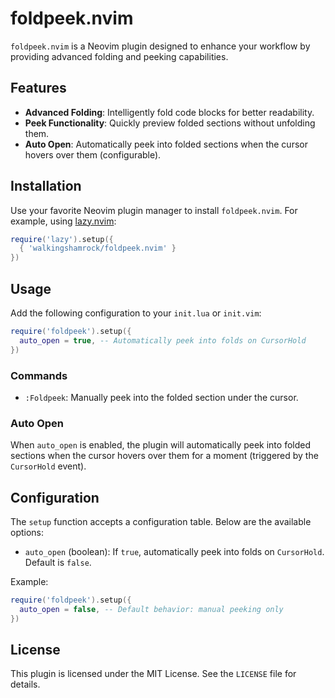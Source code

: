 # foldpeek.nvim

`foldpeek.nvim` is a Neovim plugin designed to enhance your workflow by providing advanced folding and peeking capabilities.

## Features

- **Advanced Folding**: Intelligently fold code blocks for better readability.
- **Peek Functionality**: Quickly preview folded sections without unfolding them.
- **Auto Open**: Automatically peek into folded sections when the cursor hovers over them (configurable).

## Installation

Use your favorite Neovim plugin manager to install `foldpeek.nvim`. For example, using [lazy.nvim](https://github.com/folke/lazy.nvim):

```lua
require('lazy').setup({
  { 'walkingshamrock/foldpeek.nvim' }
})
```

## Usage

Add the following configuration to your `init.lua` or `init.vim`:

```lua
require('foldpeek').setup({
  auto_open = true, -- Automatically peek into folds on CursorHold
})
```

### Commands

- `:Foldpeek`: Manually peek into the folded section under the cursor.

### Auto Open

When `auto_open` is enabled, the plugin will automatically peek into folded sections when the cursor hovers over them for a moment (triggered by the `CursorHold` event).

## Configuration

The `setup` function accepts a configuration table. Below are the available options:

- `auto_open` (boolean): If `true`, automatically peek into folds on `CursorHold`. Default is `false`.

Example:

```lua
require('foldpeek').setup({
  auto_open = false, -- Default behavior: manual peeking only
})
```

## License

This plugin is licensed under the MIT License. See the `LICENSE` file for details.
